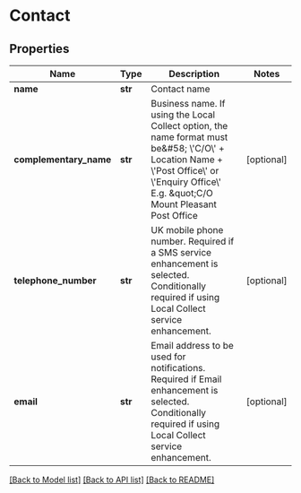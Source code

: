 # Contact

## Properties
Name | Type | Description | Notes
------------ | ------------- | ------------- | -------------
**name** | **str** | Contact name | 
**complementary_name** | **str** | Business name. If using the Local Collect option, the name format must be&amp;#58; \\&#x27;C/O\\&#x27; + Location Name + \\&#x27;Post Office\\&#x27; or \\&#x27;Enquiry Office\\&#x27; E.g. \&quot;C/O Mount Pleasant Post Office | [optional] 
**telephone_number** | **str** | UK mobile phone number. Required if a SMS service enhancement is selected. Conditionally required if using Local Collect service enhancement. | [optional] 
**email** | **str** | Email address to be used for notifications. Required if Email enhancement is selected. Conditionally required if using Local Collect service enhancement. | [optional] 

[[Back to Model list]](../README.md#documentation-for-models) [[Back to API list]](../README.md#documentation-for-api-endpoints) [[Back to README]](../README.md)

